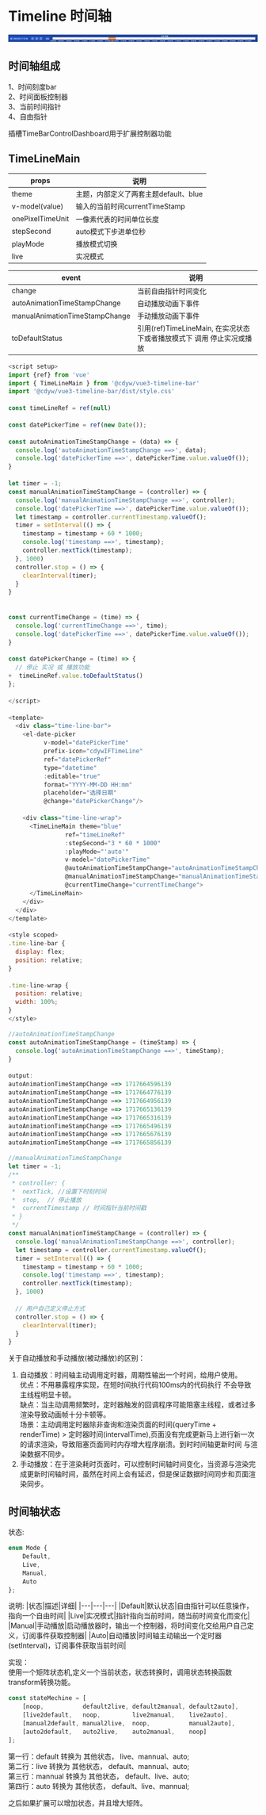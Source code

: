 # Timeline 时间轴
![时间轴](./src/assets/timeline.jpg)

## 时间轴组成
1、时间刻度bar  
2、时间面板控制器  
3、当前时间指针  
4、自由指针

插槽TimeBarControlDashboard用于扩展控制器功能

## TimeLineMain
|props|说明|
|---|---|
|theme|主题，内部定义了两套主题default、blue|
|v-model(value)|输入的当前时间currentTimeStamp|
|onePixelTimeUnit|一像素代表的时间单位长度|
|stepSecond|auto模式下步进单位秒|
|playMode|播放模式切换|
|live|实况模式|

|event|说明|
|---|---|
|change|当前自由指针时间变化|
|autoAnimationTimeStampChange|自动播放动画下事件|
|manualAnimationTimeStampChange|手动播放动画下事件|
|toDefaultStatus|引用(ref)TimeLineMain, 在实况状态下或者播放模式下 调用 停止实况或播放 |

```js
<script setup>
import {ref} from 'vue'
import { TimeLineMain } from '@cdyw/vue3-timeline-bar'
import '@cdyw/vue3-timeline-bar/dist/style.css'

const timeLineRef = ref(null)

const datePickerTime = ref(new Date());

const autoAnimationTimeStampChange = (data) => {
  console.log('autoAnimationTimeStampChange ==>', data);
  console.log('datePickerTime ==>', datePickerTime.value.valueOf());
}

let timer = -1;
const manualAnimationTimeStampChange = (controller) => {
  console.log('manualAnimationTimeStampChange ==>', controller);
  console.log('datePickerTime ==>', datePickerTime.value.valueOf());
  let timestamp = controller.currentTimestamp.valueOf();
  timer = setInterval(() => {
    timestamp = timestamp + 60 * 1000;
    console.log('timestamp ==>', timestamp);
    controller.nextTick(timestamp);
  }, 1000)
  controller.stop = () => {
    clearInterval(timer);
  }
}


const currentTimeChange = (time) => {
  console.log('currentTimeChange ==>', time);
  console.log('datePickerTime ==>', datePickerTime.value.valueOf());
}

const datePickerChange = (time) => {
  // 停止 实况 或 播放功能
+  timeLineRef.value.toDefaultStatus()
};

</script>

<template>
  <div class="time-line-bar">
    <el-date-picker
          v-model="datePickerTime"
          prefix-icon="cdywIFTimeLine"
          ref="datePickerRef"
          type="datetime"
          :editable="true"
          format="YYYY-MM-DD HH:mm"
          placeholder="选择日期"
          @change="datePickerChange"/>
 
    <div class="time-line-wrap">
      <TimeLineMain theme="blue"
                ref="timeLineRef"
                :stepSecond="3 * 60 * 1000"
                :playMode="'auto'"
                v-model="datePickerTime"
                @autoAnimationTimeStampChange="autoAnimationTimeStampChange"
                @manualAnimationTimeStampChange="manualAnimationTimeStampChange"
                @currentTimeChange="currentTimeChange">
      </TimeLineMain>
    </div>
  </div>
</template>

<style scoped>
.time-line-bar {
  display: flex;
  position: relative;
}

.time-line-wrap {
  position: relative;
  width: 100%;
}
</style>

```


```js
//autoAnimationTimeStampChange
const autoAnimationTimeStampChange = (timeStamp) => {
  console.log('autoAnimationTimeStampChange ==>', timeStamp);
}

output:
autoAnimationTimeStampChange ==> 1717664596139
autoAnimationTimeStampChange ==> 1717664776139
autoAnimationTimeStampChange ==> 1717664956139
autoAnimationTimeStampChange ==> 1717665136139
autoAnimationTimeStampChange ==> 1717665316139
autoAnimationTimeStampChange ==> 1717665496139
autoAnimationTimeStampChange ==> 1717665676139
autoAnimationTimeStampChange ==> 1717665856139
```



```js
//manualAnimationTimeStampChange
let timer = -1;
/**
 * controller: {
 *  nextTick, //设置下时刻时间
 *  stop,  // 停止播放
 *  currentTimestamp // 时间指针当前时间戳
 * }
 */
const manualAnimationTimeStampChange = (controller) => {
  console.log('manualAnimationTimeStampChange ==>', controller);
  let timestamp = controller.currentTimestamp.valueOf();
  timer = setInterval(() => {
    timestamp = timestamp + 60 * 1000;
    console.log('timestamp ==>', timestamp);
    controller.nextTick(timestamp);
  }, 1000)
  
  // 用户自己定义停止方式
  controller.stop = () => {
    clearInterval(timer);
  }
}
```

关于自动播放和手动播放(被动播放)的区别：  
1. 自动播放：时间轴主动调用定时器，周期性输出一个时间，给用户使用。  
    优点：不用暴露程序实现，在短时间执行代码100ms内的代码执行 不会导致主线程明显卡顿。  
    缺点：当主动调用频繁时，定时器触发的回调程序可能阻塞主线程，或者过多渲染导致动画帧十分卡顿等。   
    场景：主动调用定时器除非查询和渲染页面的时间(queryTime + renderTime) > 定时器时间(intervalTime),页面没有完成更新马上进行新一次的请求渲染，导致阻塞页面同时内存增大程序崩溃。到时时间轴更新时间 与渲染数据不同步。
2. 手动播放：在于渲染耗时页面时，可以控制时间轴时间变化，当资源与渲染完成更新时间轴时间，虽然在时间上会有延迟，但是保证数据时间同步和页面渲染同步。


## 时间轴状态
状态:
```js
enum Mode {
    Default,
    Live,
    Manual,
    Auto
};
```
说明:
|状态|描述|详细|
|---|---|---|
|Default|默认状态|自由指针可以任意操作，指向一个自由时间|
|Live|实况模式|指针指向当前时间，随当前时间变化而变化|
|Manual|手动播放|启动播放器时，输出一个控制器，将时间变化交给用户自己定义，订阅事件获取控制器|
|Auto|自动播放|时间轴主动输出一个定时器(setInterval)，订阅事件获取当前时间|  


实现：  
使用一个矩阵状态机,定义一个当前状态，状态转换时，调用状态转换函数transform转换功能。
```js
const stateMechine = [
    [noop,           default2live, default2manual, default2auto],
    [live2default,   noop,         live2manual,    live2auto],
    [manual2default, manual2live,  noop,           manual2auto],
    [auto2default,   auto2live,    auto2manual,    noop]
];
```
第一行：default 转换为 其他状态， live、mannual、auto;  
第二行：live    转换为 其他状态， default、mannual、auto;  
第三行：mannual 转换为 其他状态， default、live、auto;  
第四行：auto    转换为 其他状态， default、live、mannual;  

之后如果扩展可以增加状态，并且增大矩阵。

